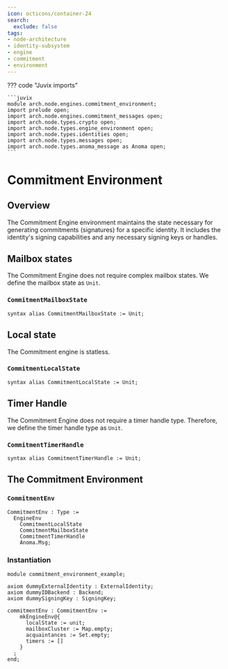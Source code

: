 ```yaml
---
icon: octicons/container-24
search:
  exclude: false
tags:
- node-architecture
- identity-subsystem
- engine
- commitment
- environment
---
```


??? code "Juvix imports"

    ```juvix
    module arch.node.engines.commitment_environment;
    import prelude open;
    import arch.node.engines.commitment_messages open;
    import arch.node.types.crypto open;
    import arch.node.types.engine_environment open;
    import arch.node.types.identities open;
    import arch.node.types.messages open;
    import arch.node.types.anoma_message as Anoma open;
    ```

# Commitment Environment

## Overview

The Commitment Engine environment maintains the state necessary for generating
commitments (signatures) for a specific identity. It includes the identity's
signing capabilities and any necessary signing keys or handles.

## Mailbox states

The Commitment Engine does not require complex mailbox states. We define the
mailbox state as `Unit`.

### `CommitmentMailboxState`

```juvix
syntax alias CommitmentMailboxState := Unit;
```

## Local state

The Commitment engine is statless.

### `CommitmentLocalState`

```juvix
syntax alias CommitmentLocalState := Unit;
```

## Timer Handle

The Commitment Engine does not require a timer handle type. Therefore, we define
the timer handle type as `Unit`.

### `CommitmentTimerHandle`

```juvix
syntax alias CommitmentTimerHandle := Unit;
```

## The Commitment Environment

### `CommitmentEnv`

```juvix
CommitmentEnv : Type :=
  EngineEnv
    CommitmentLocalState
    CommitmentMailboxState
    CommitmentTimerHandle
    Anoma.Msg;
```

### Instantiation

<!-- --8<-- [start:commitmentEnv] -->
```juvix extract-module-statements
module commitment_environment_example;

axiom dummyExternalIdentity : ExternalIdentity;
axiom dummyIDBackend : Backend;
axiom dummySigningKey : SigningKey;

commitmentEnv : CommitmentEnv :=
    mkEngineEnv@{
      localState := unit;
      mailboxCluster := Map.empty;
      acquaintances := Set.empty;
      timers := []
    }
  ;
end;
```
<!-- --8<-- [end:commitmentEnv] -->
